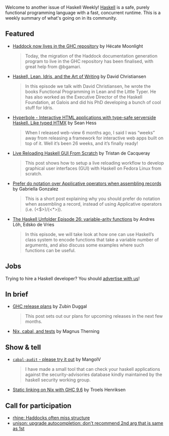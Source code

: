 Welcome to another issue of Haskell Weekly!
[Haskell](https://www.haskell.org) is a safe, purely functional programming language with a fast, concurrent runtime.
This is a weekly summary of what's going on in its community.

## Featured

- [Haddock now lives in the GHC repository](https://discourse.haskell.org/t/haddock-now-lives-in-the-ghc-repository/9576) by Hécate Moonlight
  > Today, the migration of the Haddock documentation generation program to live in the GHC repository has been finalised, with great help from @bgamari.
  
- [Haskell, Lean, Idris, and the Art of Writing](https://www.typetheoryforall.com/episodes/haskell-lean-idris-and-the-art-of-writing-1) by David Christiansen
  > In this episode we talk with David Christiansen, he wrote the books Functional Programming in Lean and the Little Typer. He has also worked as the Executive Director of the Haskell Foundation, at Galois and did his PhD developing a bunch of cool stuff for Idris.
  
- [Hyperbole - Interactive HTML applications with type-safe serverside Haskell. Like typed HTMX](https://discourse.haskell.org/t/ann-hyperbole-interactive-html-applications-with-type-safe-serverside-haskell-like-typed-htmx/9607) by Sean Hess
  > When I released web-view 6 months ago, I said I was “weeks” away from releasing a framework for interactive web apps built on top of it. Well it’s been 26 weeks, and it’s finally ready!
  
- [Live Reloading Haskell GUI From Scratch](https://tristancacqueray.github.io/blog/live-reloading-haskell-gui-from-scratch#) by Tristan de Cacqueray
  > This post shows how to setup a live reloading workflow to develop graphical user interfaces (GUI) with Haskell on Fedora Linux from scratch.
  
- [Prefer do notation over Applicative operators when assembling records](https://www.haskellforall.com/2024/05/prefer-do-notation-over-applicative.html) by Gabriella Gonzalez
  > This is a short post explaining why you should prefer do notation when assembling a record, instead of using Applicative operators (i.e. (<$>)/(<*>)).
  
- [The Haskell Unfolder Episode 26: variable-arity functions](https://well-typed.com/blog/2024/05/haskell-unfolder-episode-26-variable-arity-functions/) by Andres Löh, Edsko de Vries
  > In this episode, we will take look at how one can use Haskell’s class system to encode functions that take a variable number of arguments, and also discuss some examples where such functions can be useful.

## Jobs

Trying to hire a Haskell developer?
You should [advertise with us](https://haskellweekly.news/advertising.html)!

## In brief

- [GHC release plans](https://www.haskell.org/ghc/blog/20240521-ghc-release-priorities.html) by Zubin Duggal
  > This post sets out our plans for upcoming releases in the next few months.
  
- [Nix, cabal, and tests](https://magnus.therning.org/2024-05-19-nix,-cabal,-and-tests.html) by Magnus Therning

## Show & tell

- [`cabal-audit` - please try it out](https://discourse.haskell.org/t/cabal-audit-please-try-it-out/9571) by MangoIV
  > I have made a small tool that can check your haskell applications against the security-advisories database kindly maintained by the haskell security working group.
  
- [Static linking on Nix with GHC 9.6](https://sigkill.dk/blog/2024-05-22-static-linking-on-nix-with-ghc96.html) by Troels Henriksen

## Call for participation

- [rhine: Haddocks often miss structure](https://github.com/turion/rhine/issues/326)
- [unison: upgrade autocompletion: don't recommend 2nd arg that is same as 1st](https://github.com/unisonweb/unison/issues/4996)
